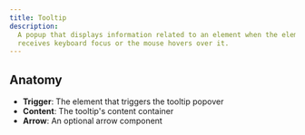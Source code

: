 ```yaml
---
title: Tooltip
description:
  A popup that displays information related to an element when the element
  receives keyboard focus or the mouse hovers over it.
---
```


## Anatomy

- **Trigger**: The element that triggers the tooltip popover
- **Content**: The tooltip's content container
- **Arrow**: An optional arrow component
